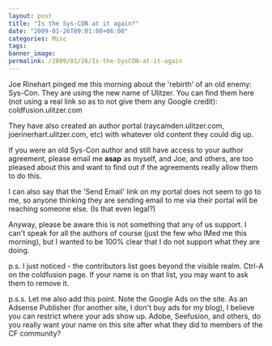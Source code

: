 ```yaml
---
layout: post
title: "Is the Sys-CON at it again?"
date: "2009-01-26T09:01:00+06:00"
categories: Misc 
tags: 
banner_image: 
permalink: /2009/01/26/Is-the-SysCON-at-it-again
---
```


Joe Rinehart pinged me this morning about the 'rebirth' of an old enemy: Sys-Con. They are using the new name of Ulitzer. You can find them here (not using a real link so as to not give them any Google credit): coldfusion.ulitzer.com

They have also created an author portal (raycamden.ulitzer.com, joerinerhart.ulitzer.com, etc) with whatever old content they could dig up.

If you were an old Sys-Con author and still have access to your author agreement, please email me <b>asap</b> as myself, and Joe, and others, are too pleased about this and want to find out if the agreements really allow them to do this.

I can also say that the 'Send Email' link on my portal does not seem to go to me, so anyone thinking they are sending email to me via their portal will be reaching someone else. (Is that even legal?)

Anyway, please be aware this is not something that any of us support. I can't speak for all the authors of course (just the few who IMed me this morning), but I wanted to be 100% clear that I do not support what they are doing.

p.s. I just noticed - the contributors list goes beyond the visible realm. Ctrl-A on the coldfusion page. If your name is on that list, you may want to ask them to remove it.

p.s.s. Let me also add this point. Note the Google Ads on the site. As an Adsense Publisher (for another site, I don't buy ads for my blog), I believe you can restrict where your ads show up. Adobe, Seefusion, and others, do you really want your name on this site after what they did to members of the CF community?